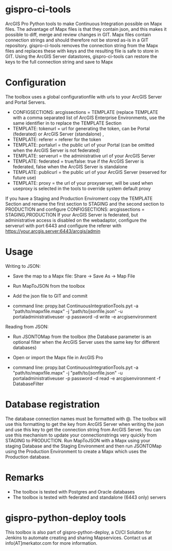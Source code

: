 # gispro-ci-tools
ArcGIS Pro Python tools to make Continuous Integration possible on Mapx files. The advantage of Mapx files is that they contain json, and this makes it possible to diff, merge and review changes in GIT. Mapx files contain connection strings and should therefore not be stored as-is in a GIT repository. gispro-ci-tools removes the connection string from the Mapx files and replaces these with keys and the resulting file is safe to store in GIT. Using the ArcGIS Server datastores, gispro-ci-tools can restore the keys to the full connection string and save to Mapx 

# Configuration
The toolbox uses a global configurationfile with urls to your ArcGIS Server and Portal Servers. 
- CONFIGSECTIONS: arcgissections = TEMPLATE (replace TEMPLATE with a comma separated list of ArcGIS Enterprise Environments, use the same identifier in to replace the TEMPLATE Section 
- TEMPLATE: tokenurl = url for generating the token, can be Portal (federated) or ArcGIS Server (standalone) , 
- TEMPLATE: referer = referer for the token
- TEMPLATE: portalurl = the public url of your Portal (can be omitted when the ArcGIS Server is not federated) 
- TEMPLATE: serverurl = the administrative url of your ArcGIS Server
- TEMPLATE: federated = true/false: true if the ArcGIS Server is federated, false when the ArcGIS Server is standalone
- TEMPLATE: publicurl = the public url of your ArcGIS Server (reserved for future use)
- TEMPLATE: proxy = the url of your proxyserver, will be used when useproxy is selected in the tools to override system default proxy

If you have a Staging and Production Enviroment copy the TEMPLATE Section and rename the first section to STAGING and the second section to PRODUCTION and configure CONFIGSECTIONS: arcgissections = STAGING,PRODUCTION
If your ArcGIS Server is federated, but administrative access is disabled on the webadaptor, configure the serverurl with port 6443 and configure the referer with https://your.arcgis.server:6443/arcgis/admin

# Usage
Writing to JSON:
- Save the map to a Mapx file: Share -> Save As -> Map File
- Run MapToJSON from the toolbox 
- Add the json file to GIT and commit

- command line:
propy.bat  ContinuousIntegrationTools.pyt -a "path/to/mapxfile.mapx" -j "path/to/jsonfile.json" -u portaladministrativeuser -p password -d write -e arcgisenvironment

Reading from JSON:
- Run JSONTOMap from the toolbox (the Database parameter is an optional filter when the ArcGIS Server uses the same key for different databases)
- Open or import the Mapx file in ArcGIS Pro

- command line:
propy.bat  ContinuousIntegrationTools.pyt -a "path/to/mapxfile.mapx" -j "path/to/jsonfile.json" -u portaladministrativeuser -p password -d read -e arcgisenvironment -f DatabaseFilter

# Database registration
The database connection names must be formatted with <username>@<database>. The toolbox will use this formatting to get the key from ArcGIS Server when writing the json and use this key to get the connection string from ArcGIS Server.
You can use this mechanism to update your connectionstrings very quickly from STAGING to PRODUCTION. Run MapToJSON with a Mapx using your staging Database and the Staging Environment and then run JSONTOMap using the Production Environment to create a Mapx which uses the Production database.
  
# Remarks
- The toolbox is tested with Postgres and Oracle databases
- The toolbox is tested with federated and standalone (6443 only) servers

# gispro-python-deploy tools
This toolbox is also part of gispro-python-deploy, a CI/CI Solution for Jenkins to automate creating and sharing Mapservices. Contact us at info(AT]merkator.com for more information.
 
